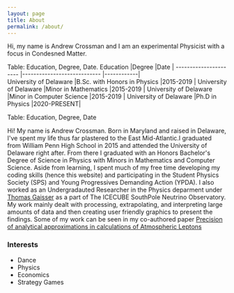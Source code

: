 ```yaml
---
layout: page
title: About
permalink: /about/
---
```

Hi, my name is Andrew Crossman and I am an experimental Physicist with a focus in Condesned Matter. 


Table: Education, Degree, Date.
Education              |Degree                        |Date        |
---------------------- |----------------------------  |------------|  
University of Delaware |B.Sc. with Honors in Physics  |2015-2019   |
University of Delaware |Minor in Mathematics          |2015-2019   |
University of Delaware |Minor in Computer Science     |2015-2019   |
University of Delaware |Ph.D in Physics               |2020-PRESENT|

Table: Education, Degree, Date


Hi! My name is Andrew Crossman. Born in Maryland and raised in Delaware, I've spent my life thus far plastered to the East Mid-Atlantic.I graduated from William Penn High School in 2015 and attended the University of Delaware right after. From there I graduated with an Honors Bachelor's Degree of Science in Physics with Minors in Mathematics and Computer Science. Aside from learning, I spent much of my free time developing my coding skills (hence this website) and participating in the Student Physics Society (SPS) and Young Progressives Demanding Action (YPDA). I also worked as an Undergradauted Researcher in the Physics deparment under [Thomas Gaisser](https://www.udel.edu/faculty-staff/experts/thomas-gaisser/) as a part of The ICECUBE SouthPole Neutrino Observatory. My work mainly dealt with processing, extrapolating, and interpreting large amounts of data and then creating user friendly graphics to present the findings. Some of my work can be seen in my co-authored paper [Precision of analytical approximations in calculations of Atmospheric Leptons](https://arxiv.org/abs/1910.08676)

### Interests
* Dance
* Physics
* Economics
* Strategy Games

